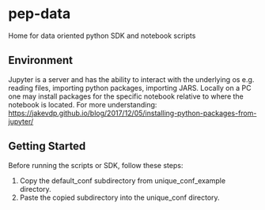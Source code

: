 pep-data
==
Home for data oriented python SDK and notebook scripts

Environment
-
Jupyter is a server and has the ability to interact with the underlying os e.g. reading files, importing python packages, importing JARS. 
Locally on a PC one may install packages for the specific notebook relative to where the notebook is located. 
For more understanding:
https://jakevdp.github.io/blog/2017/12/05/installing-python-packages-from-jupyter/

Getting Started
-
Before running the scripts or SDK, follow these steps:

1. Copy the default_conf subdirectory from unique_conf_example directory.
2. Paste the copied subdirectory into the unique_conf directory.